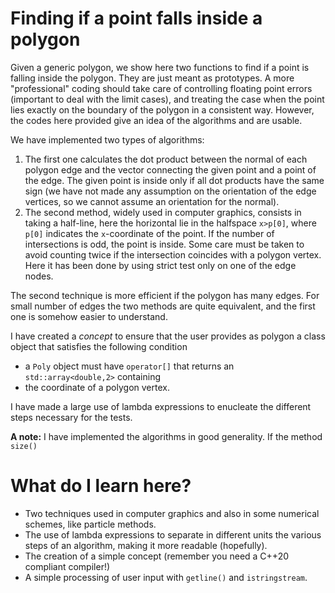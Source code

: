 # Finding if a point falls inside a polygon #

Given a generic polygon, we show here two functions to find if a point is falling inside the polygon.
They are just meant as prototypes. A more "professional" coding should take care of controlling floating point errors 
(important to deal with the limit cases), and treating the case when the point lies exactly on the boundary 
of the polygon in a consistent way. However, the codes here provided give an idea of the algorithms and are usable.

We have implemented two types of algorithms:

1. The first one calculates the dot product between the normal of each polygon edge and the vector connecting the given 
point and a point of the edge. The given point is inside only if all dot products have the same sign 
(we have not made any assumption on the orientation of the edge vertices, so we cannot assume an 
orientation for the normal).
2. The second method, widely used in computer graphics, consists in taking a half-line, here the horizontal lie 
in the halfspace `x>p[0]`, where `p[0]` indicates the `x`-coordinate of the point. If the number of intersections 
is odd, the point is inside. Some care must be taken to avoid counting twice if the intersection coincides 
with a polygon vertex. Here it has been done by using strict test only on one of the edge nodes.

The second technique is more efficient if the polygon has many edges. For small number of edges the two methods 
are quite equivalent, and the first one is somehow easier to understand.

I have created a *concept* to ensure that the user provides as polygon a class object that satisfies the following condition
* a `Poly` object must have `operator[]` that returns an `std::array<double,2>` containing 
* the coordinate of a polygon vertex.


I have made a large use of lambda expressions to enucleate the different steps necessary for the tests.

**A note:** I have implemented the algorithms in good generality. If the method `size()`


# What do I learn here?
- Two techniques used in computer graphics and also in some numerical schemes, like particle methods.
- The use of lambda expressions to separate in different units the various steps of an algorithm, making it more readable (hopefully).
- The creation of a simple concept (remember you need a C++20 compliant compiler!)
- A simple processing of user input with `getline()` and `istringstream`. 
